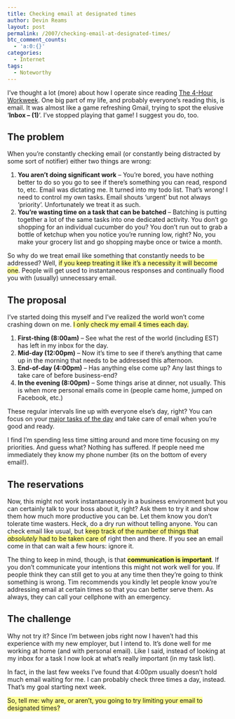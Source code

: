 ```yaml
---
title: Checking email at designated times
author: Devin Reams
layout: post
permalink: /2007/checking-email-at-designated-times/
btc_comment_counts:
  - 'a:0:{}'
categories:
  - Internet
tags:
  - Noteworthy
---
```

I&#8217;ve thought a lot (more) about how I operate since reading [The 4-Hour Workweek][1]. One big part of my life, and probably everyone&#8217;s reading this, is email. It was almost like a game refreshing Gmail, trying to spot the elusive &#8216;**Inbox &#8211; (1)**&#8216;. I&#8217;ve stopped playing that game! I suggest you do, too.

## The problem

When you&#8217;re constantly checking email (or constantly being distracted by some sort of notifier) either two things are wrong:

1.  **You aren&#8217;t doing significant work** &#8211; You&#8217;re bored, you have nothing better to do so you go to see if there&#8217;s something you can read, respond to, etc. Email was dictating me. It turned into my todo list. That&#8217;s wrong! I need to control my own tasks. Email shouts &#8216;urgent&#8217; but not always &#8216;priority&#8217;. Unfortunately we treat it as such.
2.  **You&#8217;re wasting time on a task that can be batched** &#8211; Batching is putting together a lot of the same tasks into one dedicated activity. You don&#8217;t go shopping for an individual cucumber do you? You don&#8217;t run out to grab a bottle of ketchup when you notice you&#8217;re running low, right? No, you make your grocery list and go shopping maybe once or twice a month.

So why do we treat email like something that constantly needs to be addressed? Well, <span style="background:#ffff99">if you keep treating it like it&#8217;s a necessity it will become one</span>. People will get used to instantaneous responses and continually flood you with (usually) unnecessary email.

## The proposal

I&#8217;ve started doing this myself and I&#8217;ve realized the world won&#8217;t come crashing down on me. <span style="background:#ffff99">I only check my email 4 times each day.</p> <ol>
  <li>
    <strong>First-thing (8:00am)</strong> &#8211; See what the rest of the world (including EST) has left in my inbox for the day.
  </li>
  <li>
    <strong>Mid-day (12:00pm)</strong> &#8211; Now it&#8217;s time to see if there&#8217;s anything that came up in the morning that needs to be addressed this afternoon.
  </li>
  <li>
    <strong>End-of-day (4:00pm)</strong> &#8211; Has anything else come up? Any last things to take care of before business-end?
  </li>
  <li>
    <strong>In the evening (8:00pm)</strong> &#8211; Some things arise at dinner, not usually. This is when more personal emails come in (people came home, jumped on Facebook, etc.)
  </li>
</ol>

<p>
  These regular intervals line up with everyone else&#8217;s day, right? You can focus on your <a href="https://devin.reams.me/2007/creating-a-daily-agenda/">major tasks of the day</a> and take care of email when you&#8217;re good and ready.
</p>

<p>
  I find I&#8217;m spending less time sitting around and more time focusing on my priorities. And guess what? Nothing has suffered. If people need me immediately they know my phone number (its on the bottom of every email!).
</p>

<h2>
  The reservations
</h2>

<p>
  Now, this might not work instantaneously in a business environment but you can certainly talk to your boss about it, right? Ask them to try it and show them how much more productive you can be. Let them know you don&#8217;t tolerate time wasters. Heck, do a dry run without telling anyone. You can check email like usual, but </span><span style="background:#ffff99">keep track of the number of things that <em>absolutely</em> had to be taken care of</span> right then and there. If you see an email come in that can wait a few hours: ignore it.
</p>

<p>
  The thing to keep in mind, though, is that <span style="background:#ffff99"><strong>communication is important</strong></span>. If you don&#8217;t communicate your intentions this might not work well for you. If people think they can still get to you at any time then they&#8217;re going to think something is wrong. Tim recommends you kindly let people know you&#8217;re addressing email at certain times so that you can better serve them. As always, they can call your cellphone with an emergency.
</p>

<h2>
  The challenge
</h2>

<p>
  Why not try it? Since I&#8217;m between jobs right now I haven&#8217;t had this experience with my new employer, but I intend to. It&#8217;s done well for me working at home (and with personal email). Like I said, instead of looking at my inbox for a task I now look at what&#8217;s really important (in my task list).
</p>

<p>
  In fact, in the last few weeks I&#8217;ve found that 4:00pm usually doesn&#8217;t hold much email waiting for me. I can probably check three times a day, instead. That&#8217;s my goal starting next week.
</p>

<p>
  <span style="background:#ffff99">So, tell me: why are, or aren&#8217;t, you going to try limiting your email to designated times?</span>
</p>

 [1]: http://www.fourhourworkweek.com/